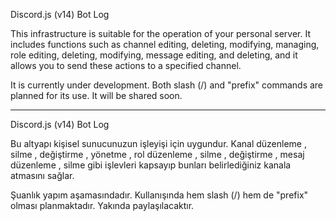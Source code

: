 Discord.js (v14) Bot Log

This infrastructure is suitable for the operation of your personal server. It includes functions such as channel editing, deleting, modifying, managing, role editing, deleting, modifying, message editing, and deleting, and it allows you to send these actions to a specified channel.

It is currently under development. Both slash (/) and "prefix" commands are planned for its use. It will be shared soon.

------------------------------------------

Discord.js (v14) Bot Log

Bu altyapı kişisel sunucunuzun işleyişi için uygundur. Kanal düzenleme , silme , değiştirme , yönetme , rol düzenleme , silme , değiştirme , mesaj düzenleme , silme gibi işlevleri kapsayıp bunları belirlediğiniz kanala atmasını sağlar.

Şuanlık yapım aşamasındadır. Kullanışında hem slash (/) hem de "prefix" olması planmaktadır. Yakında paylaşılacaktır.
